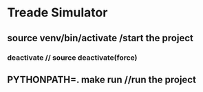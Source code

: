 # Treade Simulator

## source venv/bin/activate   /start the project  
### deactivate // source deactivate(force)

## PYTHONPATH=. make run //run the project

